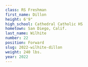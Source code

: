 ```yaml
---
class: RS Freshman
first_name: Dillon
height: 6'9"
high_school: Cathedral Catholic HS
hometown: San Diego, Calif.
last_name: Wilhite
number: 22
position: Forward
slug: 2022-wilhite-dillon
weight: 240 lbs.
year: 2022
---
```

